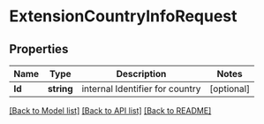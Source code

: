 # ExtensionCountryInfoRequest

## Properties
Name | Type | Description | Notes
------------ | ------------- | ------------- | -------------
**Id** | **string** | internal Identifier for country | [optional] 

[[Back to Model list]](../README.md#documentation-for-models) [[Back to API list]](../README.md#documentation-for-api-endpoints) [[Back to README]](../README.md)


